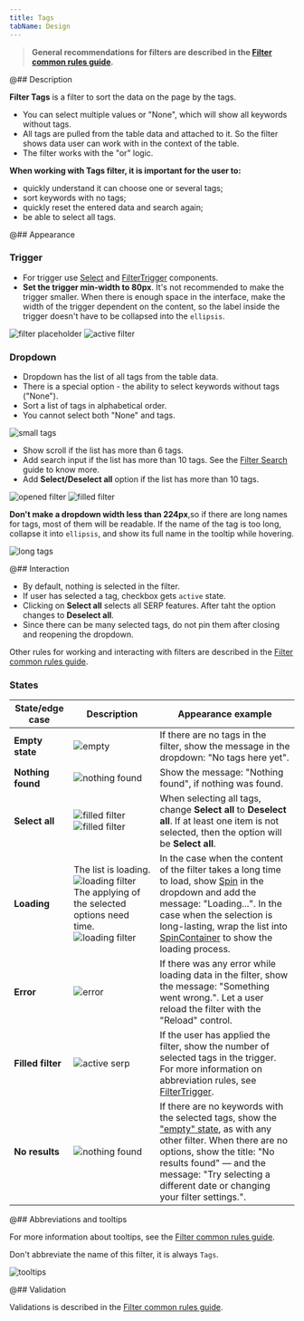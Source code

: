 ```yaml
---
title: Tags
tabName: Design
---
```


> **General recommendations for filters are described in the [Filter common rules guide](/filter-group/filter-rules/).**

@## Description

**Filter Tags** is a filter to sort the data on the page by the tags.

- You can select multiple values or "None", which will show all keywords without tags.
- All tags are pulled from the table data and attached to it. So the filter shows data user can work with in the context of the table.
- The filter works with the "or" logic.

**When working with Tags filter, it is important for the user to:**

- quickly understand it can choose one or several tags;
- sort keywords with no tags;
- quickly reset the entered data and search again;
- be able to select all tags.

@## Appearance

### Trigger

- For trigger use [Select](/components/select/) and [FilterTrigger](/components/filter-trigger/) components.
- **Set the trigger min-width to 80px**. It's not recommended to make the trigger smaller. When there is enough space in the interface, make the width of the trigger dependent on the content, so the label inside the trigger doesn't have to be collapsed into the `ellipsis`.

![filter placeholder](static/placeholder-tags.png)
![active filter](static/active-tags.png)

### Dropdown

- Dropdown has the list of all tags from the table data.
- There is a special option - the ability to select keywords without tags ("None").
- Sort a list of tags in alphabetical order.
- You cannot select both "None" and tags.

![small tags](static/small-tags.png)

- Show scroll if the list has more than 6 tags.
- Add search input if the list has more than 10 tags. See the [Filter Search](/filter-group/filter-search/) guide to know more.
- Add **Select/Deselect all** option if the list has more than 10 tags.

![opened filter](static/opened-tags.png)
![filled filter](static/filled-tags.png)

**Don't make a dropdown width less than 224px**,so if there are long names for tags, most of them will be readable. If the name of the tag is too long, collapse it into `ellipsis`, and show its full name in the tooltip while hovering.

![long tags](static/long-tags.png)

@## Interaction

- By default, nothing is selected in the filter.
- If user has selected a tag, checkbox gets `active` state.
- Clicking on **Select all** selects all SERP features. After taht the option changes to **Deselect all**.
- Since there can be many selected tags, do not pin them after closing and reopening the dropdown.

Other rules for working and interacting with filters are described in the [Filter common rules guide](/filter-group/filter-rules/).

### States

| State/edge case   | Description                                                                                                                                           | Appearance example                                                                                                                                                                                                                                                                                   |
| ----------------- | ----------------------------------------------------------------------------------------------------------------------------------------------------- | ---------------------------------------------------------------------------------------------------------------------------------------------------------------------------------------------------------------------------------------------------------------------------------------------------- |
| **Empty state**   | ![empty](static/empty-tags.png)                                                                                                                       | If there are no tags in the filter, show the message in the dropdown: "No tags here yet".                                                                                                                                                                                                            |
| **Nothing found** | ![nothing found](static/nothing-found-tags.png)                                                                                                       | Show the message: "Nothing found", if nothing was found.                                                                                                                                                                                                                                             |
| **Select all**    | ![filled filter](static/filled-tags.png) ![filled filter](static/deselct-tags.png)                                                                    | When selecting all tags, change **Select all** to **Deselect all**. If at least one item is not selected, then the option will be **Select all**.                                                                                                                                                    |
| **Loading**       | The list is loading. ![loading filter](static/loading-tags.png) The applying of the selected options need time. ![loading filter](static/loading.png) | In the case when the content of the filter takes a long time to load, show [Spin](/components/spin/) in the dropdown and add the message: "Loading...". In the case when the selection is long-lasting, wrap the list into [SpinContainer](/components/spin-container/) to show the loading process. |
| **Error**         | ![error](static/error-tags.png)                                                                                                                       | If there was any error while loading data in the filter, show the message: "Something went wrong.". Let a user reload the filter with the "Reload" control.                                                                                                                                          |
| **Filled filter** | ![active serp](static/active-tags.png)                                                                                                                | If the user has applied the filter, show the number of selected tags in the trigger. For more information on abbreviation rules, see [FilterTrigger](/components/filter-trigger/).                                                                                                                   |
| **No results**    | ![nothing found](static/nothing-found-tags.png)                                                                                                       | If there are no keywords with the selected tags, show the ["empty" state](/components/widget-empty/), as with any other filter. When there are no options, show the title: "No results found" — and the message: "Try selecting a different date or changing your filter settings.".                 |

@## Abbreviations and tooltips

For more information about tooltips, see the [Filter common rules guide](/filter-group/filter-rules/).

Don't abbreviate the name of this filter, it is always `Tags`.

![tooltips](static/tooltip.png)

@## Validation

Validations is described in the [Filter common rules guide](/filter-group/filter-rules/).

